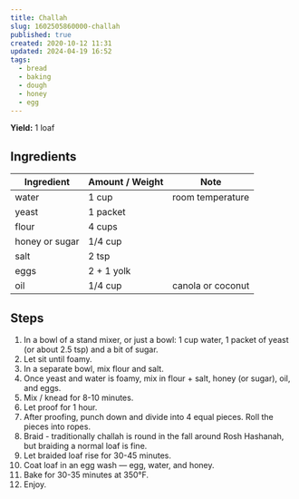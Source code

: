 ```yaml
---
title: Challah
slug: 1602505860000-challah
published: true
created: 2020-10-12 11:31
updated: 2024-04-19 16:52
tags:
  - bread
  - baking
  - dough
  - honey
  - egg
---
```


**Yield:** 1 loaf

## Ingredients

| Ingredient     | Amount / Weight | Note              |
| -------------- | --------------- | ----------------- |
| water          | 1 cup           | room temperature  |
| yeast          | 1 packet        |                   |
| flour          | 4 cups          |                   |
| honey or sugar | 1/4 cup         |                   |
| salt           | 2 tsp           |                   |
| eggs           | 2 + 1 yolk      |                   |
| oil            | 1/4 cup         | canola or coconut |

## Steps

1. In a bowl of a stand mixer, or just a bowl: 1 cup water, 1 packet of yeast (or about 2.5 tsp) and a bit of sugar.
2. Let sit until foamy.
3. In a separate bowl, mix flour and salt.
4. Once yeast and water is foamy, mix in flour + salt, honey (or sugar), oil, and eggs.
5. Mix / knead for 8-10 minutes.
6. Let proof for 1 hour.
7. After proofing, punch down and divide into 4 equal pieces. Roll the pieces into ropes.
8. Braid - traditionally challah is round in the fall around Rosh Hashanah, but braiding a normal loaf is fine.
9. Let braided loaf rise for 30-45 minutes.
10. Coat loaf in an egg wash — egg, water, and honey.
11. Bake for 30-35 minutes at 350°F.
12. Enjoy.
